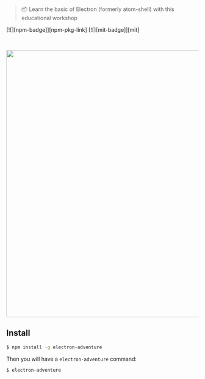 > :package: Learn the basic of Electron (formerly atom-shell) with this educational workshop

[![][npm-badge]][npm-pkg-link]
[![][mit-badge]][mit]

<br>

<p align="center">
<img src="https://dl.dropboxusercontent.com/u/74344418/github-image/electron-adventure.png" width="700" />
</p>

<!-- <p align="center">
  <b><a href="#install">Install</a></b>
  |
  <b><a href="#exercises">Exercises</a></b>
  |
  <b><a href="#contributing">Contributing</a></b>
  |
  <b><a href="#license">License</a></b>
</p> -->


## Install

```bash
$ npm install -g electron-adventure
```

Then you will have a `electron-adventure` command:

```
$ electron-adventure
```
